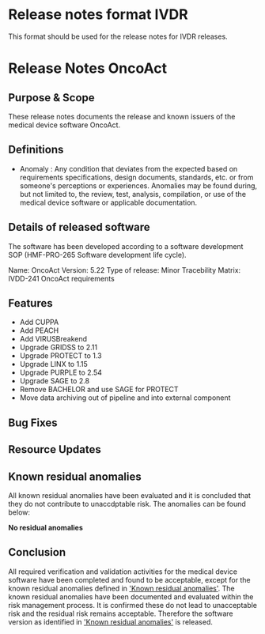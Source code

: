 # Release notes format IVDR
This format should be used for the release notes for IVDR releases.

# Release Notes OncoAct

## Purpose & Scope
These release notes documents the release and known issuers of the medical device software OncoAct.

## Definitions
- Anomaly : Any condition that deviates from the expected based on requirements specifications, design documents, standards, etc. or from someone's perceptions or experiences. Anomalies may be found during, but not limited to, the review, test, analysis, compilation, or use of the medical device software or applicable documentation. 

## Details of released software
The software has been developed according to a software development SOP (HMF-PRO-265 Software development life cycle).

Name: OncoAct
Version: 5.22
Type of release: Minor
Tracebility Matrix: IVDD-241 OncoAct requirements

## Features
- Add CUPPA
- Add PEACH
- Add VIRUSBreakend
- Upgrade GRIDSS to 2.11
- Upgrade PROTECT to 1.3
- Upgrade LINX to 1.15
- Upgrade PURPLE to 2.54
- Upgrade SAGE to 2.8
- Remove BACHELOR and use SAGE for PROTECT
- Move data archiving out of pipeline and into external component

## Bug Fixes

## Resource Updates

## Known residual anomalies
All known residual anomalies have been evaluated and it is concluded that they do not contribute to unaccdptable risk. The anomalies can be found below:

**No residual anomalies**

## Conclusion
All required verification and validation activities for the medical device software have been completed and found to be acceptable, except for the known residual anomalies defined in ['Known residual anomalies'](#known-residual-anomalies). The known residual anomalies have been documented and evaluated within the risk management process. It is confirmed these do not lead to unacceptable risk and the residual risk remains acceptable. Therefore the software version as identified in ['Known residual anomalies'](#known-residual-anomalies) is released.
